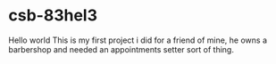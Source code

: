 # csb-83hel3

Hello world
This is my first project i did for a friend of mine, he owns a barbershop and needed an appointments setter sort of thing.
